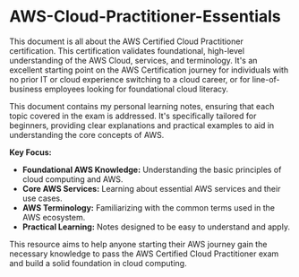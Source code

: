 # AWS-Cloud-Practitioner-Essentials

This document is all about the AWS Certified Cloud Practitioner certification. This certification validates foundational, high-level understanding of the AWS Cloud, services, and terminology. It's an excellent starting point on the AWS Certification journey for individuals with no prior IT or cloud experience switching to a cloud career, or for line-of-business employees looking for foundational cloud literacy.

This document contains my personal learning notes, ensuring that each topic covered in the exam is addressed. It's specifically tailored for beginners, providing clear explanations and practical examples to aid in understanding the core concepts of AWS.

**Key Focus:**

* **Foundational AWS Knowledge:** Understanding the basic principles of cloud computing and AWS.
* **Core AWS Services:** Learning about essential AWS services and their use cases.
* **AWS Terminology:** Familiarizing with the common terms used in the AWS ecosystem.
* **Practical Learning:** Notes designed to be easy to understand and apply.

This resource aims to help anyone starting their AWS journey gain the necessary knowledge to pass the AWS Certified Cloud Practitioner exam and build a solid foundation in cloud computing.
